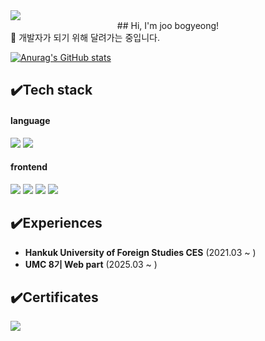 <img src="https://capsule-render.vercel.app/api?type=waving&color=BDBDC8&height=150&section=header" />

<!--title-->
<center>## Hi, I'm joo bogyeong!</center>
🤚 개발자가 되기 위해 달려가는 중입니다.

[![Anurag's GitHub stats](https://github-readme-stats.vercel.app/api?username=joobogyeong)](https://github.com/anuraghazra/github-readme-stats)
<!--content-->
## ✔️Tech stack
#### language
<img src="https://img.shields.io/badge/python-3776AB?style=for-the-badge&logo=python&logoColor=white"> <img src="https://img.shields.io/badge/c-A8B9CC?style=for-the-badge&logo=c&logoColor=white">   

#### frontend
<img src="https://img.shields.io/badge/html5-E34F26?style=for-the-badge&logo=html5&logoColor=white"> <img src="https://img.shields.io/badge/css3-1572B6?style=for-the-badge&logo=css3&logoColor=white"> <img src="https://img.shields.io/badge/javascript-F7DF1E?style=for-the-badge&logo=javascript&logoColor=white"> <img src="https://img.shields.io/badge/typescript-3178C6?style=for-the-badge&logo=typescript&logoColor=white"/>

<!--<img src="https://img.shields.io/badge/공식_명칭-공식_색상_코드?style=for-the-badge&logo=공식_명칭&logoColor=white"/>-->

## ✔️Experiences
* **Hankuk University of Foreign Studies CES** (2021.03 ~ )
* **UMC 8기 Web part** (2025.03 ~ )
## ✔️Certificates

<img src="https://capsule-render.vercel.app/api?type=waving&color=BDBDC8&height=150&section=footer" />
